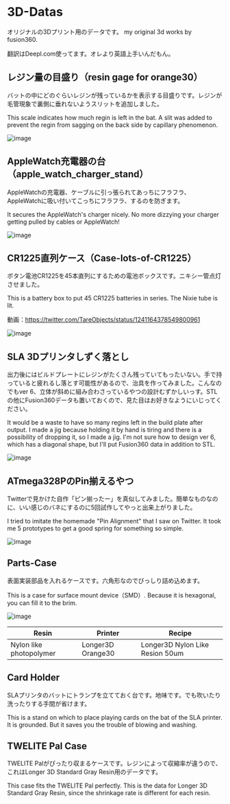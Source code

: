 # 3D-Datas

オリジナルの3Dプリント用のデータです。
my original 3d works by fusion360.

翻訳はDeepl.com使ってます。オレより英語上手いんだもん。


## レジン量の目盛り（resin gage for orange30）

バットの中にどのぐらいレジンが残っているかを表示する目盛りです。レジンが毛管現象で裏側に垂れないようスリットを追加しました。

This scale indicates how much regin is left in the bat. A slit was added to prevent the regin from sagging on the back side by capillary phenomenon.

![image](tank-gage/IMG_1644.jpg)

## AppleWatch充電器の台（apple_watch_charger_stand）

AppleWatchの充電器、ケーブルに引っ張られてあっちにフラフラ、AppleWatchに吸い付いてこっちにフラフラ、するのを防ぎます。

It secures the AppleWatch's charger nicely. No more dizzying your charger getting pulled by cables or AppleWatch!

![image](apple_watch_charger_stand/IMG_1652.jpg)

## CR1225直列ケース（Case-lots-of-CR1225）

ボタン電池CR1225を45本直列にするための電池ボックスです。ニキシー管点灯させました。

This is a battery box to put 45 CR1225 batteries in series. The Nixie tube is lit.

動画：https://twitter.com/TareObjects/status/1241164378549800961

![image](Case-lots-of-CR1225/IMG_1593.jpg)


## SLA 3Dプリンタしずく落とし

出力後にはビルドプレートにレジンがたくさん残っていてもったいない。手で持っていると疲れるし落とす可能性があるので、治具を作ってみました。こんなのでもver 6、立体が斜めに組み合わさっているやつの設計むずかしいっす。STLの他にFusion360データも置いておくので、見た目はお好きなようにいじってください。

It would be a waste to have so many regins left in the build plate after output. I made a jig because holding it by hand is tiring and there is a possibility of dropping it, so I made a jig. I'm not sure how to design ver 6, which has a diagonal shape, but I'll put Fusion360 data in addition to STL.

![image](dripstand/IMG_1527.jpg)

## ATmega328PのPin揃えるやつ

Twitterで見かけた自作「ピン揃ったー」を真似してみました。簡単なものなのに、いい感じのバネにするのに5回試作してやっと出来上がりました。

I tried to imitate the homemade "Pin Alignment" that I saw on Twitter. It took me 5 prototypes to get a good spring for something so simple.

![image](pin-sorotta/IMG_1457.jpg)

## Parts-Case

表面実装部品を入れるケースです。六角形なのでびっしり詰め込めます。

This is a case for surface mount device（SMD）. Because it is hexagonal, you can fill it to the brim.

![image](Parts-Case/IMG_0818.jpg)

| Resin | Printer | Recipe |
---|---|---
| Nylon like photopolymer | Longer3D Orange30 | Longer3D Nylon Like Resion 50um |

## Card Holder

SLAプリンタのバットにトランプを立てておく台です。地味です。でも吹いたり洗ったりする手間が省けます。

This is a stand on which to place playing cards on the bat of the SLA printer. It is grounded. But it saves you the trouble of blowing and washing.

## TWELITE Pal Case

TWELITE Palがぴったり収まるケースです。レジンによって収縮率が違うので、これはLonger 3D Standard Gray Resin用のデータです。

This case fits the TWELITE Pal perfectly. This is the data for Longer 3D Standard Gray Resin, since the shrinkage rate is different for each resin.
